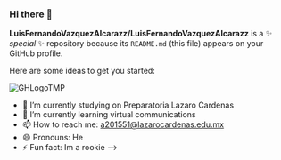 ### Hi there 👋


**LuisFernandoVazquezAlcarazz/LuisFernandoVazquezAlcarazz** is a ✨ _special_ ✨ repository because its `README.md` (this file) appears on your GitHub profile.

Here are some ideas to get you started:

![GHLogoTMP](https://user-images.githubusercontent.com/71606616/154539228-143ae10f-125a-4604-9a4e-f113c395444f.png)
- 🔭 I’m currently studying on Preparatoria Lazaro Cardenas 
- 🌱 I’m currently learning virtual communications
- 📫 How to reach me: a201551@lazarocardenas.edu.mx
- 😄 Pronouns: He
- ⚡ Fun fact: Im a rookie 
-->

